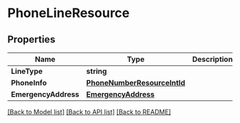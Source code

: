 # PhoneLineResource

## Properties

Name | Type | Description | Notes
------------ | ------------- | ------------- | -------------
**LineType** | **string** |  | [optional] 
**PhoneInfo** | [**PhoneNumberResourceIntId**](PhoneNumberResourceIntId.md) |  | [optional] 
**EmergencyAddress** | [**EmergencyAddress**](EmergencyAddress.md) |  | [optional] 

[[Back to Model list]](../README.md#documentation-for-models) [[Back to API list]](../README.md#documentation-for-api-endpoints) [[Back to README]](../README.md)


